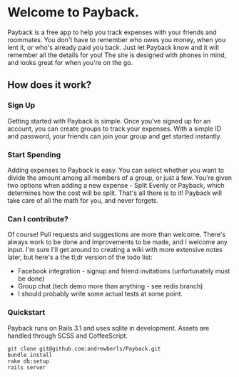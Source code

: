 # Welcome to Payback.

Payback is a free app to help you track expenses with your friends and roommates. You don't have to remember who owes you money, when you lent it, or who's already paid you back. Just let Payback know and it will remember all the details for you! The site is designed with phones in mind, and looks great for when you're on the go.

## How does it work?
### Sign Up
Getting started with Payback is simple. Once you've signed up for an account, you can create groups to track your expenses. With a simple ID and password, your friends can join your group and get started instantly.

### Start Spending
Adding expenses to Payback is easy. You can select whether you want to divide the amount among all members of a group, or just a few. You're given two options when adding a new expense - Split Evenly or Payback, which determines how the cost will be split. That's all there is to it! Payback will take care of all the math for you, and never forgets.

### Can I contribute?
Of course! Pull requests and suggestions are more than welcome. There's always work to be done and improvements to be made, and I welcome any input. I'm sure I'll get around to creating a wiki with more extensive notes later, but here's a the tl;dr version of the todo list:

+ Facebook integration - signup and friend invitations (unfortunately must be done)
+ Group chat (tech demo more than anything - see redis branch)
+ I should probably write some actual tests at some point.


### Quickstart
Payback runs on Rails 3.1 and uses sqlite in development. Assets are handled through SCSS and CoffeeScript.

```
git clone git@github.com:andrewberls/Payback.git
bundle install
rake db:setup
rails server
```

